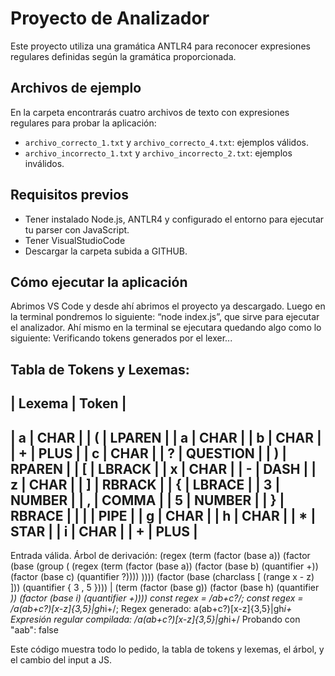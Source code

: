# Proyecto de Analizador

Este proyecto utiliza una gramática ANTLR4 para reconocer expresiones regulares definidas según la gramática proporcionada.
## Archivos de ejemplo
En la carpeta encontrarás cuatro archivos de texto con expresiones regulares para probar la aplicación:
- `archivo_correcto_1.txt` y `archivo_correcto_4.txt`: ejemplos válidos.
- `archivo_incorrecto_1.txt` y `archivo_incorrecto_2.txt`: ejemplos inválidos.

## Requisitos previos
- Tener instalado Node.js, ANTLR4 y configurado el entorno para ejecutar tu parser con JavaScript.
- Tener VisualStudioCode
- Descargar la carpeta subida a GITHUB.

## Cómo ejecutar la aplicación
Abrimos VS Code y desde ahí abrimos el proyecto ya descargado.
Luego en la terminal pondremos lo siguiente: “node index.js”, que sirve para ejecutar el analizador.
Ahí mismo en la terminal se ejecutara quedando algo como lo siguiente:
Verificando tokens generados por el lexer...

Tabla de Tokens y Lexemas:
--------------------------------------------------
| Lexema         | Token                         |
--------------------------------------------------
| a              | CHAR                          |
| (              | LPAREN                        |
| a              | CHAR                          |
| b              | CHAR                          |
| +              | PLUS                          |
| c              | CHAR                          |
| ?              | QUESTION                      |
| )              | RPAREN                        |
| [              | LBRACK                        |
| x              | CHAR                          |
| -              | DASH                          |
| z              | CHAR                          |
| ]              | RBRACK                        |
| {              | LBRACE                        |
| 3              | NUMBER                        |
| ,              | COMMA                         |
| 5              | NUMBER                        |
| }              | RBRACE                        |
| |              | PIPE                          |
| g              | CHAR                          |
| h              | CHAR                          |
| *              | STAR                          |
| i              | CHAR                          |
| +              | PLUS                          |
--------------------------------------------------

Entrada válida.
Árbol de derivación: (regex (term (factor (base a)) (factor (base (group ( (regex (term (factor (base a)) (factor (base b) (quantifier +)) (factor (base c) (quantifier ?)))) )))) (factor (base (charclass [ (range x - z) ])) (quantifier { 3 , 5 }))) | (term (factor (base g)) (factor (base h) (quantifier *)) (factor (base i) (quantifier +))))
const regex = /ab+c?/;
const regex = /a(ab+c?)[x-z]{3,5}|gh*i+/;
Regex generado: a(ab+c?)[x-z]{3,5}|gh*i+
Expresión regular compilada: /a(ab+c?)[x-z]{3,5}|gh*i+/
Probando con "aab": false

Este código muestra todo lo pedido, la tabla de tokens y lexemas, el árbol, y el cambio del input a JS.

